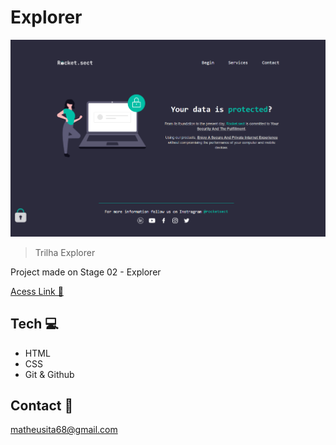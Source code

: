 # Explorer

![preview](./git/preview.png)

> Trilha Explorer

Project made on Stage 02 - Explorer

[Acess Link 🔗](https://mth1221.github.io/stage-02-desafio/)

## Tech 💻

- HTML
- CSS
- Git & Github

## Contact 📱

matheusita68@gmail.com
